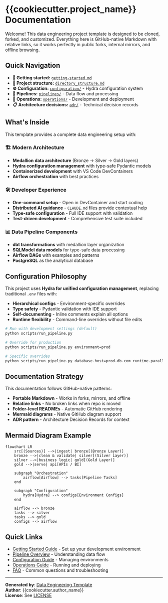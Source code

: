# {{cookiecutter.project_name}} Documentation

Welcome! This data engineering project template is designed to be cloned, forked, and customized. Everything here is GitHub-native Markdown with relative links, so it works perfectly in public forks, internal mirrors, and offline browsing.

## Quick Navigation

- **🚀 Getting started:** [`getting-started.md`](getting-started.md)
- **📁 Project structure:** [`directory_structure.md`](directory_structure.md)
- **⚙️ Configuration:** [`configuration/`](configuration/) - Hydra configuration system
- **🔧 Pipelines:** [`pipelines/`](pipelines/) - Data flow and processing
- **🚀 Operations:** [`operations/`](operations/) - Development and deployment
- **📋 Architecture decisions:** [`adr/`](adr/) - Technical decision records

## What's Inside

This template provides a complete data engineering setup with:

### 🏗️ Modern Architecture
- **Medallion data architecture** (Bronze → Silver → Gold layers)
- **Hydra configuration management** with type-safe Pydantic models
- **Containerized development** with VS Code DevContainers
- **Airflow orchestration** with best practices

### 🛠️ Developer Experience
- **One-command setup** - Open in DevContainer and start coding
- **Distributed AI guidance** - `CLAUDE.md` files provide contextual help
- **Type-safe configuration** - Full IDE support with validation
- **Test-driven development** - Comprehensive test suite included

### 📊 Data Pipeline Components
- **dbt transformations** with medallion layer organization
- **SQLModel data models** for type-safe data processing  
- **Airflow DAGs** with examples and patterns
- **PostgreSQL** as the analytical database

## Configuration Philosophy

This project uses **Hydra for unified configuration management**, replacing traditional `.env` files with:

- **Hierarchical configs** - Environment-specific overrides
- **Type safety** - Pydantic validation with IDE support
- **Self-documenting** - Inline comments explain all options
- **Runtime flexibility** - Command-line overrides without file edits

```bash
# Run with development settings (default)
python scripts/run_pipeline.py

# Override for production
python scripts/run_pipeline.py environment=prod

# Specific overrides
python scripts/run_pipeline.py database.host=prod-db.com runtime.parallel_jobs=8
```

## Documentation Strategy

This documentation follows GitHub-native patterns:

- **Portable Markdown** - Works in forks, mirrors, and offline
- **Relative links** - No broken links when repo is moved
- **Folder-level READMEs** - Automatic GitHub rendering
- **Mermaid diagrams** - Native GitHub diagram support
- **ADR pattern** - Architecture Decision Records for context

## Mermaid Diagram Example

```mermaid
flowchart LR
    src[(Sources)] -->|ingest| bronze[(Bronze Layer)]
    bronze -->|clean & validate| silver[(Silver Layer)] 
    silver -->|business logic| gold[(Gold Layer)]
    gold -->|serve| api[APIs / BI]
    
    subgraph "Orchestration"
        airflow[Airflow] --> tasks[Pipeline Tasks]
    end
    
    subgraph "Configuration"
        hydra[Hydra] --> configs[Environment Configs]
    end
    
    airflow --> bronze
    tasks --> silver
    tasks --> gold
    configs --> airflow
```

## Quick Links

- [Getting Started Guide](getting-started.md) - Set up your development environment
- [Pipeline Overview](pipelines/README.md) - Understanding data flow
- [Configuration Guide](configuration/README.md) - Managing environments
- [Operations Guide](operations/README.md) - Running and deploying
- [FAQ](faq.md) - Common questions and troubleshooting

---

**Generated by**: [Data Engineering Template](https://github.com/your-org/data-eng-template)  
**Author**: {{cookiecutter.author_name}}  
**License**: See [LICENSE](../LICENSE)